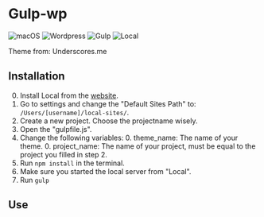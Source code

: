 # Gulp-wp
![macOS](https://img.shields.io/badge/OS-macOS-blue.svg)
![Wordpress](https://img.shields.io/wordpress/v/akismet.svg)
![Gulp](https://img.shields.io/badge/Gulp-3.9.1-red.svg)
![Local](https://img.shields.io/badge/Local-1.3.0-brightgreen.svg)

Theme from: Underscores.me

## Installation

0. Install Local from the [website](https://local.getflywheel.com/).
0. Go to settings and change the "Default Sites Path" to: `/Users/[username]/local-sites/`.
0. Create a new project. Choose the projectname wisely.
0. Open the "gulpfile.js".
0. Change the following variables:
	0. theme_name: The name of your theme.
	0. project_name: The name of your project, must be equal to the project you filled in step 2.
0. Run `npm install` in the terminal.
0. Make sure you started the local server from "Local".
0. Run `gulp`

## Use
